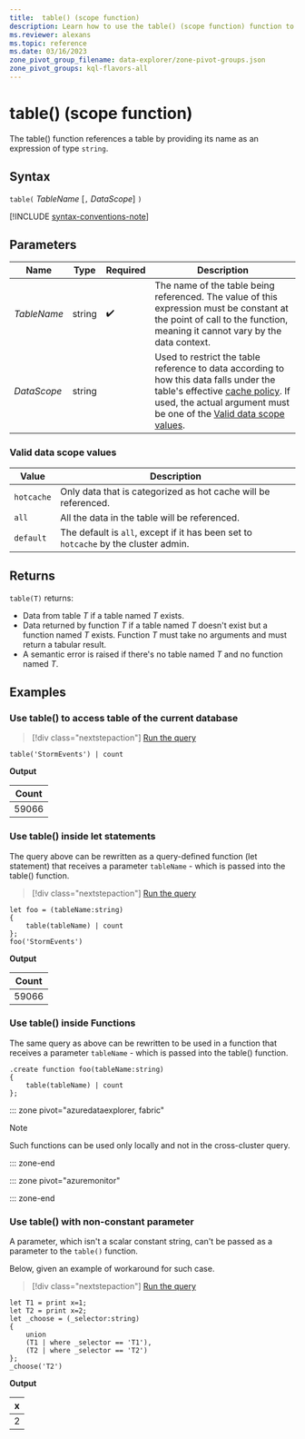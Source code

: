 ```yaml
---
title:  table() (scope function)
description: Learn how to use the table() (scope function) function to reference a table.
ms.reviewer: alexans
ms.topic: reference
ms.date: 03/16/2023
zone_pivot_group_filename: data-explorer/zone-pivot-groups.json
zone_pivot_groups: kql-flavors-all
---
```

# table() (scope function)

The table() function references a table by providing its name as an expression of type `string`.

## Syntax

`table(` *TableName* [`,` *DataScope*] `)`

[!INCLUDE [syntax-conventions-note](../../includes/syntax-conventions-note.md)]

## Parameters

| Name | Type | Required | Description |
|--|--|--|--|
|*TableName* | string |  :heavy_check_mark: | The name of the table being referenced. The value of this expression must be constant at the point of call to the function, meaning it cannot vary by the data context.|
| *DataScope* | string | | Used to restrict the table reference to data according to how this data falls under the table's effective [cache policy](../management/cache-policy.md). If used, the actual argument must be one of the [Valid data scope values](#valid-data-scope-values).

### Valid data scope values

|Value|Description|
|--|--|
| `hotcache`| Only data that is categorized as hot cache will be referenced.|
| `all`| All the data in the table will be referenced.|
| `default`| The default is `all`, except if it has been set to `hotcache` by the cluster admin.|

## Returns

`table(T)` returns:

* Data from table *T* if a table named *T* exists.
* Data returned by function *T* if a table named *T* doesn't exist but a function named *T* exists. Function *T* must take no arguments and must return a tabular result.
* A semantic error is raised if there's no table named *T* and no function named *T*.

## Examples

### Use table() to access table of the current database

> [!div class="nextstepaction"]
> <a href="https://dataexplorer.azure.com/clusters/help/databases/Samples?query=H4sIAAAAAAAAAytJTMpJ1VAPLskvynUtS80rKVbXVKhRSM4vzSsBAIdoofIcAAAA" target="_blank">Run the query</a>

```kusto
table('StormEvents') | count
```

**Output**

|Count|
|---|
|59066|

### Use table() inside let statements

The query above can be rewritten as a query-defined function (let statement) that receives a parameter `tableName` - which is passed into the table() function.

> [!div class="nextstepaction"]
> <a href="https://dataexplorer.azure.com/clusters/help/databases/Samples?query=H4sIAAAAAAAAA8tJLVFIy89XsFXQKElMykn1S8xNtSouKcrMS9fkquZSAAKwOEJWU6FGITm/NK+Eq9aaC6hVQz24JL8o17UsNa+kWF0TAD3GJXVRAAAA" target="_blank">Run the query</a>

```kusto
let foo = (tableName:string)
{
    table(tableName) | count
};
foo('StormEvents')
```

**Output**

|Count|
|---|
|59066|

### Use table() inside Functions

The same query as above can be rewritten to be used in a function that 
receives a parameter `tableName` - which is passed into the table() function.

```kusto
.create function foo(tableName:string)
{
    table(tableName) | count
};
```

::: zone pivot="azuredataexplorer, fabric"

> [!NOTE]
> Such functions can be used only locally and not in the cross-cluster query.

::: zone-end

::: zone pivot="azuremonitor"

::: zone-end

### Use table() with non-constant parameter

A parameter, which isn't a scalar constant string, can't be passed as a parameter to the `table()` function.

Below, given an example of workaround for such case.

> [!div class="nextstepaction"]
> <a href="https://dataexplorer.azure.com/clusters/help/databases/Samples?query=H4sIAAAAAAAAA8tJLVEIMVSwVSgoyswrUaiwNbTmygGJGSGJGUHE4pMz8vOLU4ESGvHFqTmpySX5RVbFJUBF6Zpc1VwKQFCal5mfB2ZpAE2tUSjPSC1KVYCrVrC1VVAPMVTX1IGqMcKlxkhdk6vWmgtqpQZYAADWO8bZrAAAAA==" target="_blank">Run the query</a>

```kusto
let T1 = print x=1;
let T2 = print x=2;
let _choose = (_selector:string)
{
    union
    (T1 | where _selector == 'T1'),
    (T2 | where _selector == 'T2')
};
_choose('T2')

```

**Output**

|x|
|---|
|2|
